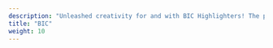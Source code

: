 ```yaml
---
description: "Unleashed creativity for and with BIC Highlighters! The project features innovative Ambient, Guerrilla, and Sabotage ads that make ideas shine!"
title: "BIC"
weight: 10
---
```

